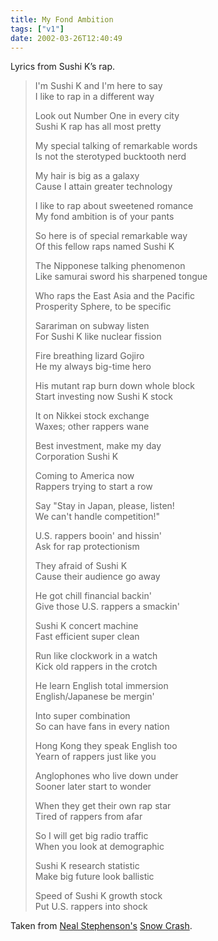 ```yaml
---
title: My Fond Ambition
tags: ["v1"]
date: 2002-03-26T12:40:49
---
```


Lyrics from Sushi K&#8217;s rap.

> I'm Sushi K and I'm here to say<br />
> I like to rap in a different way<br />
>
> Look out Number One in every city<br />
> Sushi K rap has all most pretty<br />
>
> My special talking of remarkable words<br />
> Is not the sterotyped bucktooth nerd<br />
>
> My hair is big as a galaxy<br />
> Cause I attain greater technology<br />
>
> I like to rap about sweetened romance<br />
> My fond ambition is of your pants<br />
>
> So here is of special remarkable way<br />
> Of this fellow raps named Sushi K<br />
>
> The Nipponese talking phenomenon<br />
> Like samurai sword his sharpened tongue<br />
>
> Who raps the East Asia and the Pacific<br />
> Prosperity Sphere, to be specific<br />
>
> Sarariman on subway listen<br />
> For Sushi K like nuclear fission<br />
>
> Fire breathing lizard Gojiro<br />
> He my always big-time hero<br />
>
> His mutant rap burn down whole block<br />
> Start investing now Sushi K stock<br />
>
> It on Nikkei stock exchange<br />
> Waxes; other rappers wane<br />
>
> Best investment, make my day<br />
> Corporation Sushi K<br />
>
> Coming to America now<br />
> Rappers trying to start a row<br />
>
> Say "Stay in Japan, please, listen!<br />
> We can't handle competition!"<br />
>
> U.S. rappers booin' and hissin'<br />
> Ask for rap protectionism<br />
>
> They afraid of Sushi K<br />
> Cause their audience go away<br />
>
> He got chill financial backin'<br />
> Give those U.S. rappers a smackin'<br />
>
> Sushi K concert machine<br />
> Fast efficient super clean<br />
>
> Run like clockwork in a watch<br />
> Kick old rappers in the crotch<br />
>
> He learn English total immersion<br />
> English/Japanese be mergin'<br />
>
> Into super combination<br />
> So can have fans in every nation<br />
>
> Hong Kong they speak English too<br />
> Yearn of rappers just like you<br />
>
> Anglophones who live down under<br />
> Sooner later start to wonder<br />
>
> When they get their own rap star<br />
> Tired of rappers from afar<br />
>
> So I will get big radio traffic<br />
> When you look at demographic<br />
>
> Sushi K research statistic<br />
> Make big future look ballistic<br />
>
> Speed of Sushi K growth stock<br />
> Put U.S. rappers into shock<br />

Taken from [Neal Stephenson's](http://www.well.com/user/neal/ "Neal Stephenson's website") [Snow Crash](http://www.amazon.co.uk/exec/obidos/ASIN/0140232923/ohsky "Snow Crash on Amazon.co.uk").
